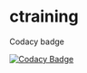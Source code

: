 # ctraining

Codacy badge

[![Codacy Badge](https://app.codacy.com/project/badge/Grade/28932882abd34d258cb01066480cc96b)](https://www.codacy.com/gh/Jinto2021/ctraining/dashboard?utm_source=github.com&amp;utm_medium=referral&amp;utm_content=Jinto2021/ctraining&amp;utm_campaign=Badge_Grade)
